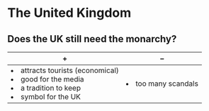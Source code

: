 # The United Kingdom

## Does the UK still need the monarchy?

| + | – |
| --- | --- |
| <li>attracts tourists (economical)</li><li>good for the media</li><li>a tradition to keep</li><li>symbol for the UK</li> | <li>too many scandals</li> |

<!--stackedit_data:
eyJoaXN0b3J5IjpbNzc0MTE3ODA4LC04NDI4MTQ2ODVdfQ==
-->